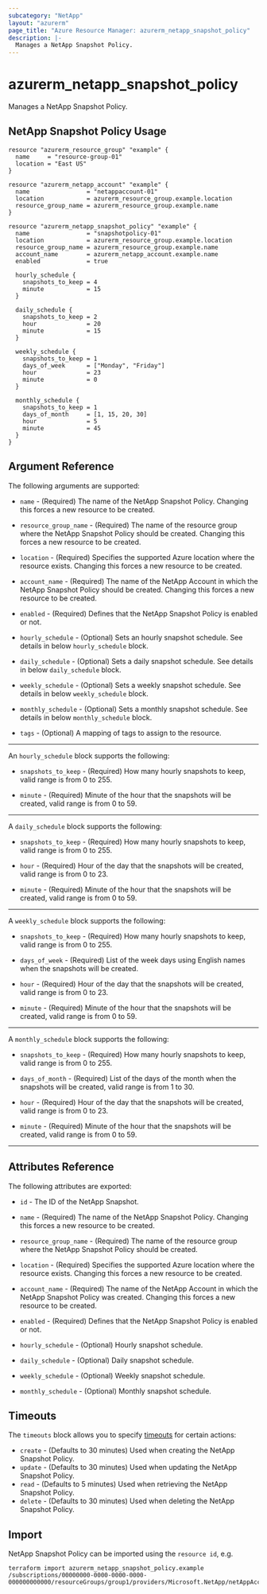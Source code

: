 ```yaml
---
subcategory: "NetApp"
layout: "azurerm"
page_title: "Azure Resource Manager: azurerm_netapp_snapshot_policy"
description: |-
  Manages a NetApp Snapshot Policy.
---
```


# azurerm_netapp_snapshot_policy

Manages a NetApp Snapshot Policy.

## NetApp Snapshot Policy Usage

```hcl
resource "azurerm_resource_group" "example" {
  name     = "resource-group-01"
  location = "East US"
}

resource "azurerm_netapp_account" "example" {
  name                = "netappaccount-01"
  location            = azurerm_resource_group.example.location
  resource_group_name = azurerm_resource_group.example.name
}

resource "azurerm_netapp_snapshot_policy" "example" {
  name                = "snapshotpolicy-01"
  location            = azurerm_resource_group.example.location
  resource_group_name = azurerm_resource_group.example.name
  account_name        = azurerm_netapp_account.example.name
  enabled             = true

  hourly_schedule {
    snapshots_to_keep = 4
    minute            = 15
  }

  daily_schedule {
    snapshots_to_keep = 2
    hour              = 20
    minute            = 15
  }

  weekly_schedule {
    snapshots_to_keep = 1
    days_of_week      = ["Monday", "Friday"]
    hour              = 23
    minute            = 0
  }

  monthly_schedule {
    snapshots_to_keep = 1
    days_of_month     = [1, 15, 20, 30]
    hour              = 5
    minute            = 45
  }
}
```

## Argument Reference

The following arguments are supported:

* `name` - (Required) The name of the NetApp Snapshot Policy. Changing this forces a new resource to be created. 

* `resource_group_name` - (Required) The name of the resource group where the NetApp Snapshot Policy should be created. Changing this forces a new resource to be created. 

* `location` - (Required) Specifies the supported Azure location where the resource exists. Changing this forces a new resource to be created. 

* `account_name` - (Required) The name of the NetApp Account in which the NetApp Snapshot Policy should be created. Changing this forces a new resource to be created. 

* `enabled` - (Required) Defines that the NetApp Snapshot Policy is enabled or not.

* `hourly_schedule` - (Optional) Sets an hourly snapshot schedule. See details in below `hourly_schedule` block.

* `daily_schedule` - (Optional) Sets a daily snapshot schedule. See details in below `daily_schedule` block.
  
* `weekly_schedule` - (Optional) Sets a weekly snapshot schedule. See details in below `weekly_schedule` block.

* `monthly_schedule` - (Optional) Sets a monthly snapshot schedule. See details in below `monthly_schedule` block.

* `tags` - (Optional) A mapping of tags to assign to the resource.

---

An `hourly_schedule` block supports the following:

* `snapshots_to_keep` - (Required) How many hourly snapshots to keep, valid range is from 0 to 255.

* `minute` - (Required) Minute of the hour that the snapshots will be created, valid range is from 0 to 59.

---

A `daily_schedule` block supports the following:

* `snapshots_to_keep` - (Required) How many hourly snapshots to keep, valid range is from 0 to 255.

* `hour` - (Required) Hour of the day that the snapshots will be created, valid range is from 0 to 23.

* `minute` - (Required) Minute of the hour that the snapshots will be created, valid range is from 0 to 59.

---

A `weekly_schedule` block supports the following:

* `snapshots_to_keep` - (Required) How many hourly snapshots to keep, valid range is from 0 to 255.

* `days_of_week` - (Required) List of the week days using English names when the snapshots will be created.

* `hour` - (Required) Hour of the day that the snapshots will be created, valid range is from 0 to 23.

* `minute` - (Required) Minute of the hour that the snapshots will be created, valid range is from 0 to 59.

---

A `monthly_schedule` block supports the following:

* `snapshots_to_keep` - (Required) How many hourly snapshots to keep, valid range is from 0 to 255.

* `days_of_month` - (Required) List of the days of the month when the snapshots will be created, valid range is from 1 to 30.

* `hour` - (Required) Hour of the day that the snapshots will be created, valid range is from 0 to 23.

* `minute` - (Required) Minute of the hour that the snapshots will be created, valid range is from 0 to 59.

---

## Attributes Reference

The following attributes are exported:

* `id` - The ID of the NetApp Snapshot.
  
* `name` - (Required) The name of the NetApp Snapshot Policy. Changing this forces a new resource to be created.

* `resource_group_name` - (Required) The name of the resource group where the NetApp Snapshot Policy should be created.
  
* `location` - (Required) Specifies the supported Azure location where the resource exists. Changing this forces a new resource to be created.

* `account_name` - (Required) The name of the NetApp Account in which the NetApp Snapshot Policy was created. Changing this forces a new resource to be created.

* `enabled` - (Required) Defines that the NetApp Snapshot Policy is enabled or not.

* `hourly_schedule` - (Optional) Hourly snapshot schedule.

* `daily_schedule` - (Optional) Daily snapshot schedule.
  
* `weekly_schedule` - (Optional) Weekly snapshot schedule.

* `monthly_schedule` - (Optional) Monthly snapshot schedule.

## Timeouts

The `timeouts` block allows you to specify [timeouts](https://www.terraform.io/language/resources/syntax#operation-timeouts) for certain actions:

* `create` - (Defaults to 30 minutes) Used when creating the NetApp Snapshot Policy.
* `update` - (Defaults to 30 minutes) Used when updating the NetApp Snapshot Policy.
* `read` - (Defaults to 5 minutes) Used when retrieving the NetApp Snapshot Policy.
* `delete` - (Defaults to 30 minutes) Used when deleting the NetApp Snapshot Policy.

## Import

NetApp Snapshot Policy can be imported using the `resource id`, e.g.

```shell
terraform import azurerm_netapp_snapshot_policy.example /subscriptions/00000000-0000-0000-0000-000000000000/resourceGroups/group1/providers/Microsoft.NetApp/netAppAccounts/account1/snapshotPolicies/snapshotpolicy1
```
